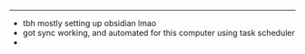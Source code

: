 
--- 
- tbh mostly setting up obsidian lmao
- got sync working, and automated for this computer using task scheduler
- 